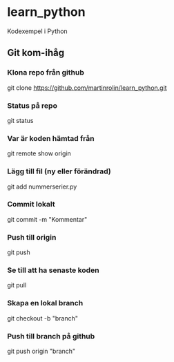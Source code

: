 # learn_python
Kodexempel i Python


## Git kom-ihåg
### Klona repo från github
git clone https://github.com/martinrolin/learn_python.git
### Status på repo
git status
### Var är koden hämtad från
git remote show origin
### Lägg till fil (ny eller förändrad)  
git add nummerserier.py
### Commit lokalt
git commit -m "Kommentar"
### Push till origin
git push
### Se till att ha senaste koden
git pull
### Skapa en lokal branch  
git checkout -b "branch"
### Push till branch på github
git push origin "branch"

